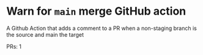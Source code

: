 # Warn for `main` merge GitHub action
A Github Action that adds a comment to a PR when a non-staging branch is the source and main the target

PRs: 1
